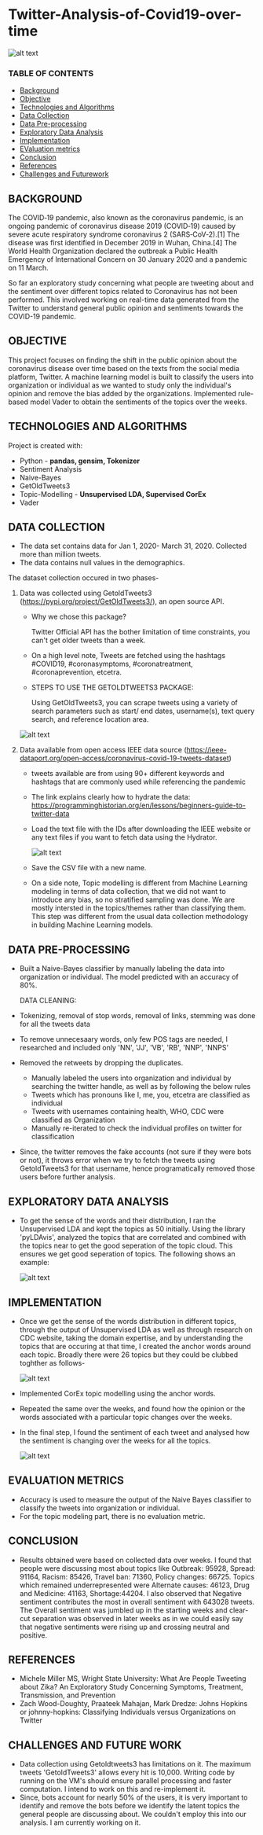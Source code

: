 # Twitter-Analysis-of-Covid19-over-time

![alt text](covidontwitternew.JPG) 

### TABLE OF CONTENTS
* [Background](#background)
* [Objective](#objective)
* [Technologies and Algorithms](#technologies-and-algorithms)
* [Data Collection](#data-collection)
* [Data Pre-processing](#Data-Pre-processing) 
* [Exploratory Data Analysis](#Explorator-Data-Analysis)
* [Implementation](#implementation)
* [EValuation metrics](#EValuation-metrics)
* [Conclusion](#conclusion)
* [References](#references)
* [Challenges and Futurework](#Challenges-and-Futurework)


## BACKGROUND
The COVID‑19 pandemic, also known as the coronavirus pandemic, is an ongoing pandemic of coronavirus disease 2019 (COVID‑19) caused by severe acute respiratory syndrome coronavirus 2 (SARS‑CoV‑2).[1] The disease was first identified in December 2019 in Wuhan, China.[4] The World Health Organization declared the outbreak a Public Health Emergency of International Concern on 30 January 2020 and a pandemic on 11 March.

So far an exploratory study concerning what people are tweeting about and the sentiment over different topics related to Coronavirus has not been performed. This involved working on real-time data generated from the Twitter to understand general public opinion and sentiments towards the COVID-19 pandemic. 


## OBJECTIVE
This project focuses on finding the shift in the public opinion about the coronavirus disease over time based on the texts from the social media platform, Twitter. 
A machine learning model is built to classify the users into organization or individual as we wanted to study only the individual's opinion and remove the bias added by the organizations. Implemented rule-based model Vader to obtain the sentiments of the topics over the weeks. 

## TECHNOLOGIES AND ALGORITHMS
Project is created with:
* Python - **pandas, gensim, Tokenizer**
* Sentiment Analysis
* Naive-Bayes
* GetOldTweets3
* Topic-Modelling - **Unsupervised LDA, Supervised CorEx**
* Vader

## DATA COLLECTION
* The data set contains data for Jan 1, 2020- March 31, 2020. Collected more than million tweets.
* The data contains null values in the demographics. 

The dataset collection occured in two phases-
1. Data was collected using GetoldTweets3 (https://pypi.org/project/GetOldTweets3/), an open source API.
   * Why we chose this package? 
  
     Twitter Official API has the bother limitation of time constraints, you can't get older tweets than a week. 
     
   * On a high level note, Tweets are fetched using the hashtags #COVID19, #coronasymptoms, #coronatreatment, #coronaprevention, etcetra. 
   * STEPS TO USE THE GETOLDTWEETS3 PACKAGE:
   
     Using GetOldTweets3, you can scrape tweets using a variety of search parameters such as start/ end dates, username(s), text query search, and reference location area. 
     
    ![alt text](GOTcriteria.PNG) 
     
2. Data available from open access IEEE data source (https://ieee-dataport.org/open-access/coronavirus-covid-19-tweets-dataset)
   * tweets available are from using 90+ different keywords and hashtags that are commonly used while referencing the pandemic
   * The link explains clearly how to hydrate the data: https://programminghistorian.org/en/lessons/beginners-guide-to-twitter-data
   * Load the text file with the IDs after downloading the IEEE website or any text files if you want to fetch data using the Hydrator.
  
     ![alt text](Hydratornew.png)
   * Save the CSV file with a new name. 
   
   * On a side note, Topic modelling is different from Machine Learning modeling in terms of data collection, that we did not want to introduce any bias, so no stratified
     sampling was done. We are mostly intersted in the topics/themes rather than classifying them. This step was different from the usual data collection methodology in building 
     Machine Learning models. 
     
     
## DATA PRE-PROCESSING
* Built a Naive-Bayes classifier by manually labeling the data into organization or individual. The model predicted with an accuracy of 80%. 

  DATA CLEANING: 
* Tokenizing, removal of stop words, removal of links, stemming was done for all the tweets data
* To remove unnecesaary words, only few POS tags are needed, I researched and included only 'NN', 'JJ', 'VB', 'RB', 'NNP', 'NNPS'
* Removed the retweets by dropping the duplicates. 
  - Manually labeled the users into organization and individual by searching the twitter handle, as well as by following the below rules
  - Tweets which has pronouns like I, me, you, etcetra are classified as individual 
  - Tweets with usernames containing health, WHO, CDC were classified as Organization
  - Manually re-iterated to check the individual profiles on twitter for classification
* Since, the twitter removes the fake accounts (not sure if they were bots or not), it throws error when we try to fetch the tweets using GetoldTweets3 for that username, hence
  programatically removed those users before further analysis. 
  
## EXPLORATORY DATA ANALYSIS 
* To get the sense of the words and their distribution, I ran the Unsupervised LDA and kept the topics as 50 initially. Using the library 'pyLDAvis', analyzed the topics that 
  are correlated and combined with the topics near to get the good seperation of the topic cloud. This ensures we get good seperation of topics.
  The following shows an example: 
  
  ![alt text](sampleoutput.PNG)
   
 
## IMPLEMENTATION
* Once we get the sense of the words distribution in different topics, through the output of Unsupervised LDA as well as through research on CDC website, taking the domain
  expertise, and by understanding the topics that are occuring at that time, I created the anchor words around each topic. Broadly there were 26 topics but they could be clubbed
  toghther as follows-

  ![alt text](anchorwords.PNG)
  
* Implemented CorEx topic modelling using the anchor words. 
* Repeated the same over the weeks, and found how the opinion or the words associated with a particular topic changes over the weeks. 
* In the final step, I found the sentiment of each tweet and analysed how the sentiment is changing over the weeks for all the topics. 
   
  ![alt text](topicsentiment.PNG)

## EVALUATION METRICS
 * Accuracy is used to measure the output of the Naive Bayes classifier to classify the tweets into organization or individual. 
 * For the topic modeling part, there is no evaluation metric. 
 
## CONCLUSION
* Results obtained were based on collected data over weeks. I found that people were discussing most about topics like Outbreak: 95928, 
  Spread: 91164, Racism: 85426, Travel ban: 71360, Policy changes: 66725. Topics which remained underrepresented were Alternate causes: 46123, Drug and Medicine: 41163, 
  Shortage:44204. I also observed that Negative sentiment contributes the most in overall sentiment with 643028 tweets. The Overall sentiment was jumbled up in the 
  starting weeks and clear-cut separation was observed in later weeks as in we could easily say that negative sentiments were rising up and crossing neutral and positive.

## REFERENCES
 * Michele Miller MS, Wright State University: What Are People Tweeting about Zika? An Exploratory Study Concerning Symptoms, Treatment, Transmission, and Prevention
 * Zach Wood-Doughty, Praateek Mahajan, Mark Dredze:  Johns Hopkins or johnny-hopkins: Classifying Individuals versus Organizations on Twitter


## CHALLENGES AND FUTURE WORK 
* Data collection using Getoldtweets3 has limitations on it. The maximum tweets 'GetoldTweets3' allows every hit is 10,000. Writing code by running on the VM's should 
  ensure parallel processing and faster computation. I intend to work on this and re-implement it. 
* Since, bots account for nearly 50% of the users, it is very important to identify and remove the bots before we identify the latent topics the general people are discussing 
  about. We couldn't employ this into our analysis. I am currently working on it.   

